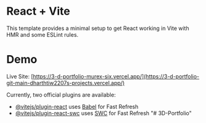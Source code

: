 # React + Vite

This template provides a minimal setup to get React working in Vite with HMR and some ESLint rules.

# Demo
Live Site: [https://3-d-portfolio-murex-six.vercel.app/](https://3-d-portfolio-git-main-dharthtiw2207s-projects.vercel.app/)

Currently, two official plugins are available:

- [@vitejs/plugin-react](https://github.com/vitejs/vite-plugin-react/blob/main/packages/plugin-react/README.md) uses [Babel](https://babeljs.io/) for Fast Refresh
- [@vitejs/plugin-react-swc](https://github.com/vitejs/vite-plugin-react-swc) uses [SWC](https://swc.rs/) for Fast Refresh
"# 3D-Portfolio" 
